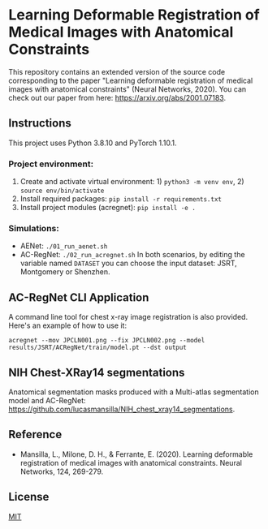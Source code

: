 # Learning Deformable Registration of Medical Images with Anatomical Constraints
This repository contains an extended version of the source code corresponding to the paper "Learning deformable registration of medical images with anatomical constraints" (Neural Networks, 2020). You can check out our paper from here: https://arxiv.org/abs/2001.07183.

## Instructions
This project uses Python 3.8.10 and PyTorch 1.10.1.

### Project environment:
1. Create and activate virtual environment: 1) `python3 -m venv env`, 2) `source env/bin/activate`
2. Install required packages: `pip install -r requirements.txt`
3. Install project modules (acregnet): `pip install -e .`

### Simulations:
- AENet: `./01_run_aenet.sh`
- AC-RegNet: `./02_run_acregnet.sh`
In both scenarios, by editing the variable named `DATASET` you can choose the input dataset: JSRT, Montgomery or Shenzhen.

## AC-RegNet CLI Application
A command line tool for chest x-ray image registration is also provided. Here's an example of how to use it:
```
acregnet --mov JPCLN001.png --fix JPCLN002.png --model results/JSRT/ACRegNet/train/model.pt --dst output
```

## NIH Chest-XRay14 segmentations
Anatomical segmentation masks produced with a Multi-atlas segmentation model and AC-RegNet: https://github.com/lucasmansilla/NIH_chest_xray14_segmentations.


## Reference
- Mansilla, L., Milone, D. H., & Ferrante, E. (2020). Learning deformable registration of medical images with anatomical constraints. Neural Networks, 124, 269-279.

## License
[MIT](https://choosealicense.com/licenses/mit/)

